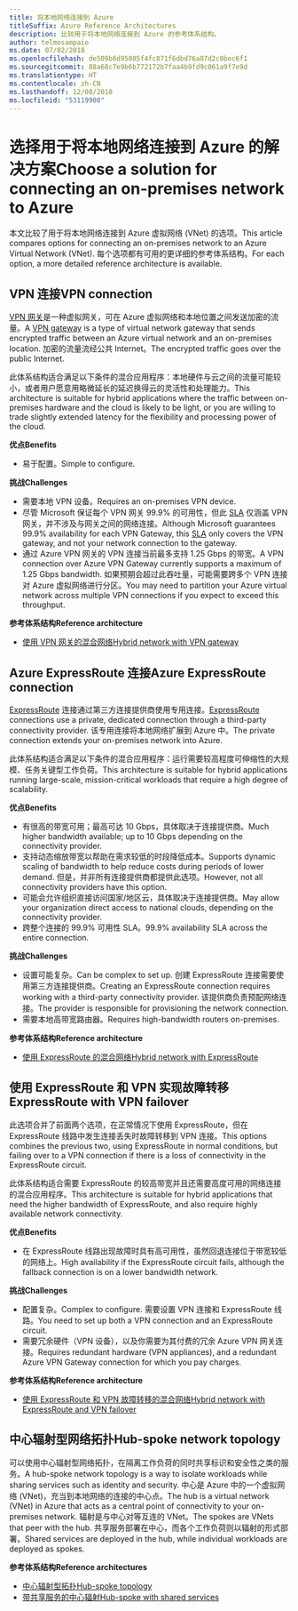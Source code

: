 ```yaml
---
title: 将本地网络连接到 Azure
titleSuffix: Azure Reference Architectures
description: 比较用于将本地网络连接到 Azure 的参考体系结构。
author: telmosampaio
ms.date: 07/02/2018
ms.openlocfilehash: de509b6d95805f4fc871f6dbd76a87d2c0bec6f1
ms.sourcegitcommit: 88a68c7e9b6b772172b7faa4b9fd9c061a9f7e9d
ms.translationtype: HT
ms.contentlocale: zh-CN
ms.lasthandoff: 12/08/2018
ms.locfileid: "53119908"
---
```

# <a name="choose-a-solution-for-connecting-an-on-premises-network-to-azure"></a><span data-ttu-id="f1c4f-103">选择用于将本地网络连接到 Azure 的解决方案</span><span class="sxs-lookup"><span data-stu-id="f1c4f-103">Choose a solution for connecting an on-premises network to Azure</span></span>

<span data-ttu-id="f1c4f-104">本文比较了用于将本地网络连接到 Azure 虚拟网络 (VNet) 的选项。</span><span class="sxs-lookup"><span data-stu-id="f1c4f-104">This article compares options for connecting an on-premises network to an Azure Virtual Network (VNet).</span></span> <span data-ttu-id="f1c4f-105">每个选项都有可用的更详细的参考体系结构。</span><span class="sxs-lookup"><span data-stu-id="f1c4f-105">For each option, a more detailed reference architecture is available.</span></span>

## <a name="vpn-connection"></a><span data-ttu-id="f1c4f-106">VPN 连接</span><span class="sxs-lookup"><span data-stu-id="f1c4f-106">VPN connection</span></span>

<span data-ttu-id="f1c4f-107">[VPN 网关](/azure/vpn-gateway/vpn-gateway-about-vpngateways)是一种虚拟网关，可在 Azure 虚拟网络和本地位置之间发送加密的流量。</span><span class="sxs-lookup"><span data-stu-id="f1c4f-107">A [VPN gateway](/azure/vpn-gateway/vpn-gateway-about-vpngateways) is a type of virtual network gateway that sends encrypted traffic between an Azure virtual network and an on-premises location.</span></span> <span data-ttu-id="f1c4f-108">加密的流量流经公共 Internet。</span><span class="sxs-lookup"><span data-stu-id="f1c4f-108">The encrypted traffic goes over the public Internet.</span></span>

<span data-ttu-id="f1c4f-109">此体系结构适合满足以下条件的混合应用程序：本地硬件与云之间的流量可能较小，或者用户愿意用略微延长的延迟换得云的灵活性和处理能力。</span><span class="sxs-lookup"><span data-stu-id="f1c4f-109">This architecture is suitable for hybrid applications where the traffic between on-premises hardware and the cloud is likely to be light, or you are willing to trade slightly extended latency for the flexibility and processing power of the cloud.</span></span>

<span data-ttu-id="f1c4f-110">**优点**</span><span class="sxs-lookup"><span data-stu-id="f1c4f-110">**Benefits**</span></span>

- <span data-ttu-id="f1c4f-111">易于配置。</span><span class="sxs-lookup"><span data-stu-id="f1c4f-111">Simple to configure.</span></span>

<span data-ttu-id="f1c4f-112">**挑战**</span><span class="sxs-lookup"><span data-stu-id="f1c4f-112">**Challenges**</span></span>

- <span data-ttu-id="f1c4f-113">需要本地 VPN 设备。</span><span class="sxs-lookup"><span data-stu-id="f1c4f-113">Requires an on-premises VPN device.</span></span>
- <span data-ttu-id="f1c4f-114">尽管 Microsoft 保证每个 VPN 网关 99.9% 的可用性，但此 [SLA](https://azure.microsoft.com/support/legal/sla/vpn-gateway/) 仅涵盖 VPN 网关，并不涉及与网关之间的网络连接。</span><span class="sxs-lookup"><span data-stu-id="f1c4f-114">Although Microsoft guarantees 99.9% availability for each VPN Gateway, this [SLA](https://azure.microsoft.com/support/legal/sla/vpn-gateway/) only covers the VPN gateway, and not your network connection to the gateway.</span></span>
- <span data-ttu-id="f1c4f-115">通过 Azure VPN 网关的 VPN 连接当前最多支持 1.25 Gbps 的带宽。</span><span class="sxs-lookup"><span data-stu-id="f1c4f-115">A VPN connection over Azure VPN Gateway currently supports a maximum of 1.25 Gbps bandwidth.</span></span> <span data-ttu-id="f1c4f-116">如果预期会超过此吞吐量，可能需要跨多个 VPN 连接对 Azure 虚拟网络进行分区。</span><span class="sxs-lookup"><span data-stu-id="f1c4f-116">You may need to partition your Azure virtual network across multiple VPN connections if you expect to exceed this throughput.</span></span>

<span data-ttu-id="f1c4f-117">**参考体系结构**</span><span class="sxs-lookup"><span data-stu-id="f1c4f-117">**Reference architecture**</span></span>

- [<span data-ttu-id="f1c4f-118">使用 VPN 网关的混合网络</span><span class="sxs-lookup"><span data-stu-id="f1c4f-118">Hybrid network with VPN gateway</span></span>](./vpn.md)

## <a name="azure-expressroute-connection"></a><span data-ttu-id="f1c4f-119">Azure ExpressRoute 连接</span><span class="sxs-lookup"><span data-stu-id="f1c4f-119">Azure ExpressRoute connection</span></span>

<span data-ttu-id="f1c4f-120">[ExpressRoute](/azure/expressroute/) 连接通过第三方连接提供商使用专用连接。</span><span class="sxs-lookup"><span data-stu-id="f1c4f-120">[ExpressRoute](/azure/expressroute/) connections use a private, dedicated connection through a third-party connectivity provider.</span></span> <span data-ttu-id="f1c4f-121">该专用连接将本地网络扩展到 Azure 中。</span><span class="sxs-lookup"><span data-stu-id="f1c4f-121">The private connection extends your on-premises network into Azure.</span></span> 

<span data-ttu-id="f1c4f-122">此体系结构适合满足以下条件的混合应用程序：运行需要较高程度可伸缩性的大规模、任务关键型工作负荷。</span><span class="sxs-lookup"><span data-stu-id="f1c4f-122">This architecture is suitable for hybrid applications running large-scale, mission-critical workloads that require a high degree of scalability.</span></span> 

<span data-ttu-id="f1c4f-123">**优点**</span><span class="sxs-lookup"><span data-stu-id="f1c4f-123">**Benefits**</span></span>

- <span data-ttu-id="f1c4f-124">有很高的带宽可用；最高可达 10 Gbps，具体取决于连接提供商。</span><span class="sxs-lookup"><span data-stu-id="f1c4f-124">Much higher bandwidth available; up to 10 Gbps depending on the connectivity provider.</span></span>
- <span data-ttu-id="f1c4f-125">支持动态缩放带宽以帮助在需求较低的时段降低成本。</span><span class="sxs-lookup"><span data-stu-id="f1c4f-125">Supports dynamic scaling of bandwidth to help reduce costs during periods of lower demand.</span></span> <span data-ttu-id="f1c4f-126">但是，并非所有连接提供商都提供此选项。</span><span class="sxs-lookup"><span data-stu-id="f1c4f-126">However, not all connectivity providers have this option.</span></span>
- <span data-ttu-id="f1c4f-127">可能会允许组织直接访问国家/地区云，具体取决于连接提供商。</span><span class="sxs-lookup"><span data-stu-id="f1c4f-127">May allow your organization direct access to national clouds, depending on the connectivity provider.</span></span>
- <span data-ttu-id="f1c4f-128">跨整个连接的 99.9% 可用性 SLA。</span><span class="sxs-lookup"><span data-stu-id="f1c4f-128">99.9% availability SLA across the entire connection.</span></span>

<span data-ttu-id="f1c4f-129">**挑战**</span><span class="sxs-lookup"><span data-stu-id="f1c4f-129">**Challenges**</span></span>

- <span data-ttu-id="f1c4f-130">设置可能复杂。</span><span class="sxs-lookup"><span data-stu-id="f1c4f-130">Can be complex to set up.</span></span> <span data-ttu-id="f1c4f-131">创建 ExpressRoute 连接需要使用第三方连接提供商。</span><span class="sxs-lookup"><span data-stu-id="f1c4f-131">Creating an ExpressRoute connection requires working with a third-party connectivity provider.</span></span> <span data-ttu-id="f1c4f-132">该提供商负责预配网络连接。</span><span class="sxs-lookup"><span data-stu-id="f1c4f-132">The provider is responsible for provisioning the network connection.</span></span>
- <span data-ttu-id="f1c4f-133">需要本地高带宽路由器。</span><span class="sxs-lookup"><span data-stu-id="f1c4f-133">Requires high-bandwidth routers on-premises.</span></span>

<span data-ttu-id="f1c4f-134">**参考体系结构**</span><span class="sxs-lookup"><span data-stu-id="f1c4f-134">**Reference architecture**</span></span>

- [<span data-ttu-id="f1c4f-135">使用 ExpressRoute 的混合网络</span><span class="sxs-lookup"><span data-stu-id="f1c4f-135">Hybrid network with ExpressRoute</span></span>](./expressroute.md)

## <a name="expressroute-with-vpn-failover"></a><span data-ttu-id="f1c4f-136">使用 ExpressRoute 和 VPN 实现故障转移</span><span class="sxs-lookup"><span data-stu-id="f1c4f-136">ExpressRoute with VPN failover</span></span>

<span data-ttu-id="f1c4f-137">此选项合并了前面两个选项，在正常情况下使用 ExpressRoute，但在 ExpressRoute 线路中发生连接丢失时故障转移到 VPN 连接。</span><span class="sxs-lookup"><span data-stu-id="f1c4f-137">This options combines the previous two, using ExpressRoute in normal conditions, but failing over to a VPN connection if there is a loss of connectivity in the ExpressRoute circuit.</span></span>

<span data-ttu-id="f1c4f-138">此体系结构适合需要 ExpressRoute 的较高带宽并且还需要高度可用的网络连接的混合应用程序。</span><span class="sxs-lookup"><span data-stu-id="f1c4f-138">This architecture is suitable for hybrid applications that need the higher bandwidth of ExpressRoute, and also require highly available network connectivity.</span></span> 

<span data-ttu-id="f1c4f-139">**优点**</span><span class="sxs-lookup"><span data-stu-id="f1c4f-139">**Benefits**</span></span>

- <span data-ttu-id="f1c4f-140">在 ExpressRoute 线路出现故障时具有高可用性，虽然回退连接位于带宽较低的网络上。</span><span class="sxs-lookup"><span data-stu-id="f1c4f-140">High availability if the ExpressRoute circuit fails, although the fallback connection is on a lower bandwidth network.</span></span>

<span data-ttu-id="f1c4f-141">**挑战**</span><span class="sxs-lookup"><span data-stu-id="f1c4f-141">**Challenges**</span></span>

- <span data-ttu-id="f1c4f-142">配置复杂。</span><span class="sxs-lookup"><span data-stu-id="f1c4f-142">Complex to configure.</span></span> <span data-ttu-id="f1c4f-143">需要设置 VPN 连接和 ExpressRoute 线路。</span><span class="sxs-lookup"><span data-stu-id="f1c4f-143">You need to set up both a VPN connection and an ExpressRoute circuit.</span></span>
- <span data-ttu-id="f1c4f-144">需要冗余硬件（VPN 设备），以及你需要为其付费的冗余 Azure VPN 网关连接。</span><span class="sxs-lookup"><span data-stu-id="f1c4f-144">Requires redundant hardware (VPN appliances), and a redundant Azure VPN Gateway connection for which you pay charges.</span></span>

<span data-ttu-id="f1c4f-145">**参考体系结构**</span><span class="sxs-lookup"><span data-stu-id="f1c4f-145">**Reference architecture**</span></span>

- [<span data-ttu-id="f1c4f-146">使用 ExpressRoute 和 VPN 故障转移的混合网络</span><span class="sxs-lookup"><span data-stu-id="f1c4f-146">Hybrid network with ExpressRoute and VPN failover</span></span>](./expressroute-vpn-failover.md)

## <a name="hub-spoke-network-topology"></a><span data-ttu-id="f1c4f-147">中心辐射型网络拓扑</span><span class="sxs-lookup"><span data-stu-id="f1c4f-147">Hub-spoke network topology</span></span>

<span data-ttu-id="f1c4f-148">可以使用中心辐射型网络拓扑，在隔离工作负荷的同时共享标识和安全性之类的服务。</span><span class="sxs-lookup"><span data-stu-id="f1c4f-148">A hub-spoke network topology is a way to isolate workloads while sharing services such as identity and security.</span></span> <span data-ttu-id="f1c4f-149">中心是 Azure 中的一个虚拟网络 (VNet)，充当到本地网络的连接的中心点。</span><span class="sxs-lookup"><span data-stu-id="f1c4f-149">The hub is a virtual network (VNet) in Azure that acts as a central point of connectivity to your on-premises network.</span></span> <span data-ttu-id="f1c4f-150">辐射是与中心对等互连的 VNet。</span><span class="sxs-lookup"><span data-stu-id="f1c4f-150">The spokes are VNets that peer with the hub.</span></span> <span data-ttu-id="f1c4f-151">共享服务部署在中心，而各个工作负荷则以辐射的形式部署。</span><span class="sxs-lookup"><span data-stu-id="f1c4f-151">Shared services are deployed in the hub, while individual workloads are deployed as spokes.</span></span>

<span data-ttu-id="f1c4f-152">**参考体系结构**</span><span class="sxs-lookup"><span data-stu-id="f1c4f-152">**Reference architectures**</span></span>

- [<span data-ttu-id="f1c4f-153">中心辐射型拓扑</span><span class="sxs-lookup"><span data-stu-id="f1c4f-153">Hub-spoke topology</span></span>](./hub-spoke.md)
- [<span data-ttu-id="f1c4f-154">带共享服务的中心辐射</span><span class="sxs-lookup"><span data-stu-id="f1c4f-154">Hub-spoke with shared services</span></span>](./shared-services.md)
